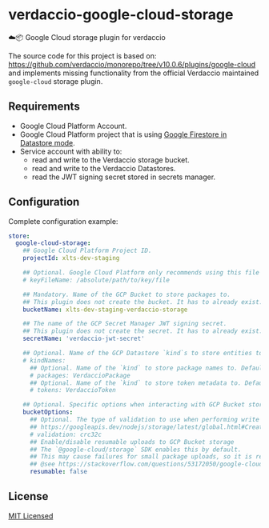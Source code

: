 # verdaccio-google-cloud-storage
☁️📦 Google Cloud storage plugin for verdaccio

The source code for this project is based on: https://github.com/verdaccio/monorepo/tree/v10.0.6/plugins/google-cloud
and implements missing functionality from the official Verdaccio maintained `google-cloud` storage plugin.

## Requirements
* Google Cloud Platform Account.
* Google Cloud Platform project that is using [Google Firestore in Datastore mode](https://cloud.google.com/firestore/docs/firestore-or-datastore).
* Service account with ability to:
  * read and write to the Verdaccio storage bucket.
  * read and write to the Verdaccio Datastores.
  * read the JWT signing secret stored in secrets manager.

## Configuration
Complete configuration example:
```yaml
store:
  google-cloud-storage:
    ## Google Cloud Platform Project ID.
    projectId: xlts-dev-staging

    ## Optional. Google Cloud Platform only recommends using this file for development.
    # keyFileName: /absolute/path/to/key/file

    ## Mandatory. Name of the GCP Bucket to store packages to.
    ## This plugin does not create the bucket. It has to already exist.
    bucketName: xlts-dev-staging-verdaccio-storage

    ## The name of the GCP Secret Manager JWT signing secret.
    ## This plugin does not create the secret. It has to already exist.
    secretName: 'verdaccio-jwt-secret'

    ## Optional. Name of the GCP Datastore `kind`s to store entities to.
    # kindNames:
      ## Optional. Name of the `kind` to store package names to. Defaults to 'VerdaccioPackage'.
      # packages: VerdaccioPackage
      ## Optional. Name of the `kind` to store token metadata to. Defaults to 'VerdaccioPackage'.
      # tokens: VerdaccioToken

    ## Optional. Specific options when interacting with GCP Bucket storage.
    bucketOptions:
      ## Optional. The type of validation to use when performing write operations. Defaults to 'crc32c'. See:
      ## https://googleapis.dev/nodejs/storage/latest/global.html#CreateWriteStreamOptions
      # validation: crc32c
      ## Enable/disable resumable uploads to GCP Bucket storage
      ## The `@google-cloud/storage` SDK enables this by default.
      ## This may cause failures for small package uploads, so it is recommended to set this value to `false`.
      ## @see https://stackoverflow.com/questions/53172050/google-cloud-storage-invalid-upload-request-error-bad-request
      resumable: false
```

## License
[MIT Licensed](http://www.opensource.org/licenses/mit-license.php)
